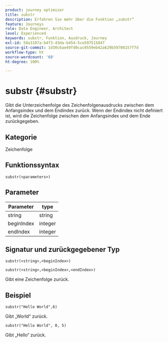 ```yaml
---
product: journey optimizer
title: substr
description: Erfahren Sie mehr über die Funktion „substr“
feature: Journeys
role: Data Engineer, Architect
level: Experienced
keywords: substr, Funktion, Ausdruck, Journey
exl-id: 58a3107a-b4f3-43da-b454-5ce597515847
source-git-commit: 1d30c6ae49fd0cac0559eb42a629b59708157f7d
workflow-type: ht
source-wordcount: '68'
ht-degree: 100%

---
```


# substr {#substr}

Gibt die Unterzeichenfolge des Zeichenfolgenausdrucks zwischen dem Anfangsindex und dem Endindex zurück. Wenn der Endindex nicht definiert ist, wird die Zeichenfolge zwischen dem Anfangsindex und dem Ende zurückgegeben.

## Kategorie

Zeichenfolge

## Funktionssyntax

`substr(<parameters>)`

## Parameter

| Parameter | type |
|-------------|----------|
| string | string |
| beginIndex | integer |
| endIndex | integer |

## Signatur und zurückgegebener Typ

`substr(<string>,<beginIndex>)`

`substr(<string>,<beginIndex>,<endIndex>)`

Gibt eine Zeichenfolge zurück.

## Beispiel

`substr("Hello World",6)`

Gibt „World“ zurück.

`substr("Hello World", 0, 5)`

Gibt „Hello“ zurück.
